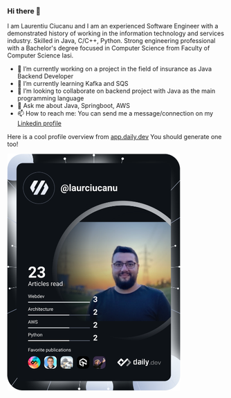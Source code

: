 ### Hi there 👋

<!--
**laurciucanu/laurciucanu** is a ✨ _special_ ✨ repository because its `README.md` (this file) appears on your GitHub profile.

Here are some ideas to get you started:

- 🔭 I’m currently working on ...
- 🌱 I’m currently learning ...
- 👯 I’m looking to collaborate on ...
- 🤔 I’m looking for help with ...
- 💬 Ask me about ...
- 📫 How to reach me: ...
- 😄 Pronouns: ...
- ⚡ Fun fact: ...
-->
I am Laurentiu Ciucanu and I am an experienced Software Engineer with a demonstrated history of working in the information technology and services industry. Skilled in Java, C/C++, Python. Strong engineering professional with a Bachelor's degree focused in Computer Science from Faculty of Computer Science Iasi.

- 🔭 I’m currently working on a project in the field of insurance as Java Backend Developer
- 🌱 I’m currently learning Kafka and SQS
- 👯 I’m looking to collaborate on backend project with Java as the main programming language
- 💬 Ask me about Java, Springboot, AWS
- 📫 How to reach me: You can send me a message/connection on my <a href="https://www.linkedin.com/in/laurentiu-ciucanu-5a0a86147/">Linkedin profile</a>

Here is a cool profile overview from <a href="https://app.daily.dev/">app.daily.dev</a> You should generate one too!

<a href="https://app.daily.dev/laurciucanu"><img src="https://github.com/laurciucanu/laurciucanu/blob/master/devcard.svg" width="400" alt="Laurentiu Ciucanu's Dev Card"/></a>
